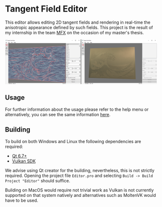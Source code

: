 # Tangent Field Editor
This editor allows editing 2D tangent fields and rendering in real-time the anisotropic appearance defined by such fields. This project is the result of my internship in the team [MFX](https://mfx.loria.fr/) on the occasion of my master's thesis.

![preview of the user interface of the software](assets/preview.png)

## Usage
For further information about the usage please refer to the help menu or alternatively, you can see the same information [here](assets/help.md).

## Building
To build on both Windows and Linux the following dependencies are required:
- [Qt 6.7+](https://www.qt.io/download-dev)
- [Vulkan SDK](https://vulkan.lunarg.com)

We advise using Qt creator for the building, nevertheless, this is not strictly required. Opening the project file `Editor.pro` and selecting `Build -> Build Project "Editor"` should suffice.

Building on MacOS would require not trivial work as Vulkan is not currently supported on that system natively and alternatives such as MoltenVK would have to be used.
